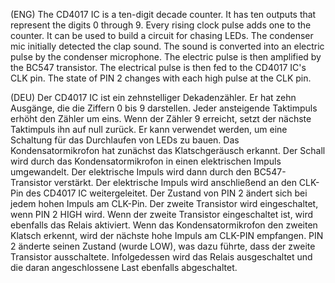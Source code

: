 (ENG) The CD4017 IC is a ten-digit decade counter. It has ten outputs that represent the digits 0 through 9. Every rising clock pulse adds one to the counter. It can be used to build a circuit for chasing LEDs. ﻿The condenser mic initially detected the clap sound. The sound is converted into an electric pulse by the condenser microphone. The electric pulse is then amplified by the BC547 transistor. The electrical pulse is then fed to the CD4017 IC's CLK pin. The state of PIN 2 changes with each high pulse at the CLK pin.

(DEU) Der CD4017 IC ist ein zehnstelliger Dekadenzähler. Er hat zehn Ausgänge, die die Ziffern 0 bis 9 darstellen. Jeder ansteigende Taktimpuls erhöht den Zähler um eins. Wenn der Zähler 9 erreicht, setzt der nächste Taktimpuls ihn auf null zurück. Er kann verwendet werden, um eine Schaltung für das Durchlaufen von LEDs zu bauen. Das Kondensatormikrofon hat zunächst das Klatschgeräusch erkannt. Der Schall wird durch das Kondensatormikrofon in einen elektrischen Impuls umgewandelt. Der elektrische Impuls wird dann durch den BC547-Transistor verstärkt. Der elektrische Impuls wird anschließend an den CLK-Pin des CD4017 IC weitergeleitet. Der Zustand von PIN 2 ändert sich bei jedem hohen Impuls am CLK-Pin. Der zweite Transistor wird eingeschaltet, wenn PIN 2 HIGH wird. Wenn der zweite Transistor eingeschaltet ist, wird ebenfalls das Relais aktiviert. Wenn das Kondensatormikrofon den zweiten Klatsch erkennt, wird der nächste hohe Impuls am CLK-PIN empfangen.  PIN 2 änderte seinen Zustand (wurde LOW), was dazu führte, dass der zweite Transistor ausschaltete. Infolgedessen wird das Relais ausgeschaltet und die daran angeschlossene Last ebenfalls abgeschaltet.

